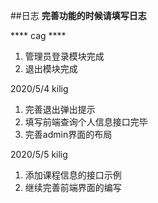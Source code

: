 ##日志
**完善功能的时候请填写日志**

**** cag ****

1. 管理员登录模块完成
2. 退出模块完成

2020/5/4 kilig 
1. 完善退出弹出提示
2. 填写前端查询个人信息接口完毕
3. 完善admin界面的布局

2020/5/5 kilig
1. 添加课程信息的接口示例
2. 继续完善前端界面的编写

